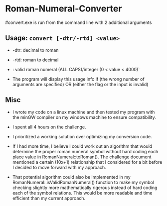 # Roman-Numeral-Converter
#convert.exe is run from the command line with 2 additional arguments

Usage: `convert [-dtr/-rtd] <value>`
---
- -dtr: decimal to roman
- -rtd: roman to decimal
- <value>: valid roman numeral (ALL CAPS)/integer (0 < value < 4000)`

- The program will display this usage info if (the wrong number of arguments are specified) OR (either the flag or the input is invalid)

  
 Misc
 ---
- I wrote my code on a linux machine and then tested my program with the minGW compiler on my windows machine to ensure compatibility.

- I spent all 4 hours on the challenge. 

- I prioritized a working solution over optimizing my conversion code. 

- If I had more time, I believe I could work out an algorithm that would determine the proper roman numeral symbol without hard coding each place value in RomanNumeral::toRoman(). The challenge document mentioned a certain (10x+1) relationship that I considered for a bit before I decided to move forward with my approach.

- That potential algorithm could also be implemented in my RomanNumeral::isValidRomanNumeral() function to make my symbol checking slightly more mathematically rigerous instead of hard coding each of the symbol relations. This would be more readable and time efficient than my current approach.
